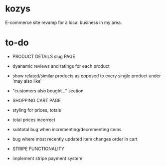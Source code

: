 # kozys

E-commerce site revamp for a local business in my area.

# to-do

- PRODUCT DETAILS slug PAGE
- dyanamic reviews and ratings for each product
- show related/similar products as opposed to every single product under 'may also like'
- "customers also bought..." section

- SHOPPING CART PAGE
- styling for prices, totals
- total prices incorrect
- subtotal bug when incrementing/decrementing items
- bug where most recently updated item changes order in cart

- STRIPE FUNCTIONALITY
- implement stripe payment system
